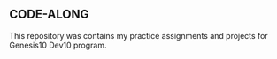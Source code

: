 ## CODE-ALONG

This repository was contains my practice assignments and projects for Genesis10 Dev10 program.
